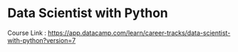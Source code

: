 # Data Scientist with Python
Course Link : https://app.datacamp.com/learn/career-tracks/data-scientist-with-python?version=7
